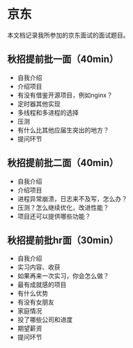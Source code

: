 # 京东

本文档记录我所参加的京东面试的面试题目。

## 秋招提前批一面（40min）

- 自我介绍
- 介绍项目
- 有没有借鉴开源项目，例如nginx？
- 定时器其他实现
- 多线程和多进程的选择
- 压测
- 有什么比其他应届生突出的地方？
- 提问环节

## 秋招提前批二面（40min）

- 自我介绍
- 介绍项目
- 进程异常崩溃，日志来不及写，怎么办？
- 压测？怎么继续优化，改进性能？
- 项目还可以提供哪些功能？

## 秋招提前批hr面（30min）

- 自我介绍
- 实习内容、收获
- 如果再来一次实习，你会怎么做？
- 最有成就感的项目
- 有什么优势
- 有没有女朋友
- 家庭情况
- 投了哪些公司和进度
- 期望薪资
- 提问环节

